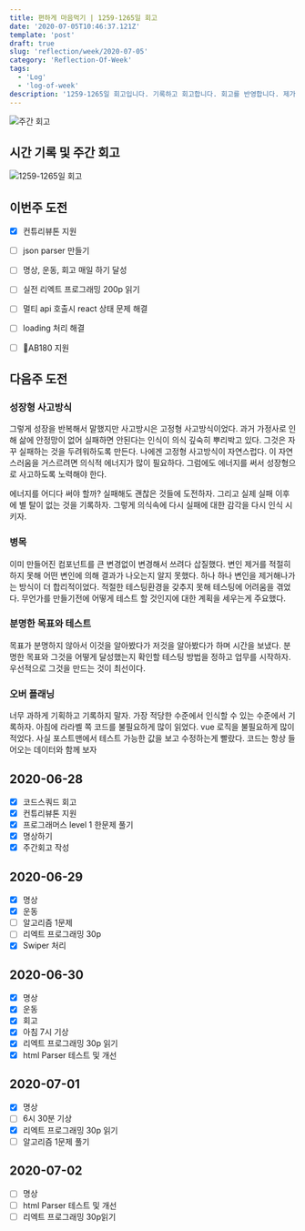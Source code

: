 ```yaml
---
title: 편하게 마음먹기 | 1259-1265일 회고
date: '2020-07-05T10:46:37.121Z'
template: 'post'
draft: true
slug: 'reflection/week/2020-07-05'
category: 'Reflection-Of-Week'
tags:
  - 'Log'
  - 'log-of-week'
description: '1259-1265일 회고입니다. 기록하고 회고합니다. 회고를 반영합니다. 제가 자라는 방식입니다.'
---
```

![주간 회고](https://imgur.com/PwMHNaY.png)



## 시간 기록 및 주간 회고 

![1259-1265일 회고](.png)


## 이번주 도전
- [x] 컨튜리뷰톤 지원
- [ ] json parser 만들기
- [ ] 명상, 운동, 회고 매일 하기 달성
- [ ] 실전 리엑트 프로그래밍 200p 읽기 
- [ ] 멀티 api 호출시 react 상태 문제 해결 
- [ ] loading 처리 해결
- [ ] AB180 지원


## 다음주 도전

### 성장형 사고방식
그렇게 성장을 반복해서 말했지만 사고방시은 고정형 사고방식이었다. 과거 가정사로 인해 삶에 안정망이 없어 실패하면 안된다는 인식이 의식 깊숙히 뿌리박고 있다. 그것은 자꾸 실패하는 것을 두려워하도록 만든다. 나에겐 고정형 사고방식이 자연스럽다. 이 자연스러움을 거스르려면 의식적 에너지가 많이 필요하다. 그럼에도 에너지를 써서 성장형으로 사고하도록 노력해야 한다. 

에너지를 어디다 써야 할까? 실패해도 괜찮은 것들에 도전하자. 그리고 실제 실패 이후에 별 탈이 없는 것을 기록하자. 그렇게 의식속에 다시 실패에 대한 감각을 다시 인식 시키자.

### 병목
이미 만들어진 컴포넌트를 큰 변경없이 변경해서 쓰려다 삽질했다. 변인 제거를 적절히 하지 못해 어떤 변인에 의해 결과가 나오는지 알지 못했다. 하나 하나 변인을 제거해나가는 방식이 더 합리적이었다. 적절한 테스팅환경을 갖추지 못해 테스팅에 어려움을 겪었다. 무언가를 만들기전에 어떻게 테스트 할 것인지에 대한 계획을 세우는게 주요했다. 

### 분명한 목표와 테스트
목표가 분명하지 않아서 이것을 알아봤다가 저것을 알아봤다가 하며 시간을 보냈다. 분명한 목표와 그것을 어떻게 달성했는지 확인할 테스팅 방법을 정하고 업무를 시작하자. 우선적으로 그것을 만드는 것이 최선이다. 

### 오버 플래닝
너무 과하게 기획하고 기록하지 말자. 가장 적당한 수준에서 인식할 수 있는 수준에서 기록하자. 아침에 라라벨 쪽 코드를 불필요하게 많이 읽었다. vue 로직을 불필요하게 많이 적었다. 사실 포스트맨에서 테스트 가능한 값을 보고 수정하는게 빨랐다. 코드는 항상 들어오는 데이터와 함께 보자

## 2020-06-28
- [x] 코드스쿼드 회고
- [x] 컨튜리뷰톤 지원
- [x] 프로그래머스 level 1 한문제 풀기
- [x] 명상하기 
- [x] 주간회고 작성

## 2020-06-29
- [x] 명상
- [x] 운동
- [ ] 알고리즘 1문제 
- [ ] 리엑트 프로그래밍 30p
- [x] Swiper 처리

## 2020-06-30
- [x] 명상
- [x] 운동
- [x] 회고
- [x] 아침 7시 기상
- [x] 리엑트 프로그래밍 30p 읽기
- [x] html Parser 테스트 및 개선 

## 2020-07-01
- [x] 명상 
- [ ] 6시 30분 기상
- [x] 리엑트 프로그래밍 30p 읽기 
- [ ] 알고리즘 1문제 풀기

## 2020-07-02
- [ ] 명상
- [ ] html Parser 테스트 및 개선 
- [ ] 리엑트 프로그래밍 30p읽기 

